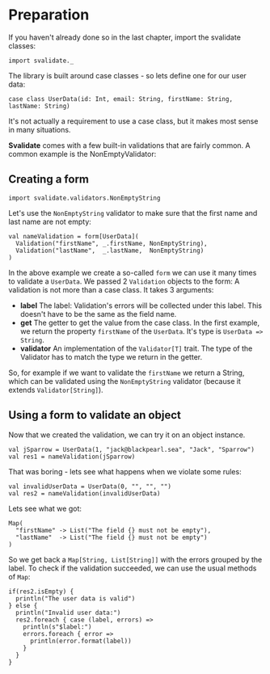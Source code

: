 # Preparation

If you haven't already done so in the last chapter, import the svalidate classes:

```tut
import svalidate._
```

The library is built around case classes - so lets define one for our user data:

```tut
case class UserData(id: Int, email: String, firstName: String, lastName: String)
```

It's not actually a requirement to use a case class, but it makes most sense in
many situations.

**Svalidate** comes with a few built-in validations that are fairly common.
A common example is the NonEmptyValidator:

## Creating a form

```tut
import svalidate.validators.NonEmptyString
```

Let's use the `NonEmptyString` validator to make sure that the first name
and last name are not empty:

```tut
val nameValidation = form[UserData](
  Validation("firstName", _.firstName, NonEmptyString),
  Validation("lastName",  _.lastName,  NonEmptyString)
)
```

In the above example we create a so-called `form` we can use it many times to
validate a `UserData`. We passed 2 `Validation` objects to the form:
A validation is not more than a case class. It takes 3 arguments:
* **label** The label: Validation's errors will be collected under this label.
  This doesn't have to be the same as the field name.
* **get** The getter to get the value from the case class. In the first example,
  we return the property `firstName` of the `UserData`.
  It's type is `UserData => String`.
* **validator** An implementation of the `Validator[T]` trait. The type of the
  Validator has to match the type we return in the getter.

So, for example if we want to validate the `firstName` we return a String, which
can be validated using the `NonEmptyString` validator (because it extends
`Validator[String]`).

## Using a form to validate an object

Now that we created the validation, we can try it on an object instance.

```tut
val jSparrow = UserData(1, "jack@blackpearl.sea", "Jack", "Sparrow")
val res1 = nameValidation(jSparrow)
```

That was boring - lets see what happens when we violate some rules:

```tut
val invalidUserData = UserData(0, "", "", "")
val res2 = nameValidation(invalidUserData)
```

Lets see what we got:

```tut:silent
Map(
  "firstName" -> List("The field {} must not be empty"),
  "lastName"  -> List("The field {} must not be empty")
)
```

So we get back a `Map[String, List[String]]` with the errors grouped by the
label. To check if the validation succeeded, we can use the usual methods of `Map`:

```tut
if(res2.isEmpty) {
  println("The user data is valid")
} else {
  println("Invalid user data:")
  res2.foreach { case (label, errors) =>
    println(s"$label:")
    errors.foreach { error =>
      println(error.format(label))
    }
  }
}
``` 

